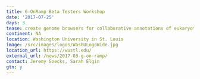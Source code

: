 ```yaml
---
title: G-OnRamp Beta Testers Workshop
date: '2017-07-25'
days: 3
tease: create genome browsers for collaborative annotations of eukaryotic genomes
continent: NA
location: Washington University in St. Louis
image: /src/images/logos/WashULogoWide.jpg
location_url: https://wustl.edu/
external_url: /news/2017-03-g-on-ramp/
contact: Jeremy Goecks, Sarah Elgin
gtn: y
---
```

